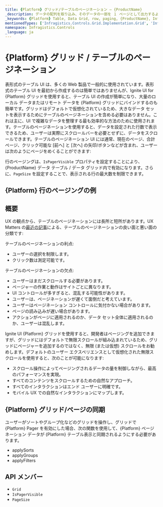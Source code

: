 ```yaml
---
title: {Platform} グリッド/テーブルのページネーション – {ProductName}
_description: データの配列を取り込み、そのデータの一部を １ ページとして出力するように設計されたインフラジスティックスの {Platform} グリッド コンポーネントの Pager を是非お試しください。
_keywords: {Platform} Table, Data Grid, row, paging, {ProductName}, Infragistics, {Platform} テーブル, データ グリッド, 行のページング, インフラジスティックス
mentionedTypes: ['Infragistics.Controls.Grid.Implementation.Grid', 'Infragistics.Controls.Grid.Implementation.Column']
namespace: Infragistics.Controls
_language: ja
---
```


# {Platform} グリッド / テーブルのページネーション

表形式のテーブル UI は、多くの Web 製品で一般的に使用されています。表形式のテーブル UI を最初から作成するのは簡単ではありませんが、Ignite UI for {Platform} グリッドを使用すると、テーブル UI の作成が簡単になり、大量のローカル データまたはリモート データを {Platform} グリッドにバインドするのも簡単です。グリッドはデフォルトで仮想化されているため、大きなデータ セットを表示するためにテーブルのページネーションを含める必要はありません。これは主に、UI で複雑なデータを整理する最も効率的な方法のために使用されます。テーブルのページネーションを使用すると、データを設定された行数で表示できるため、ユーザーは実際にスクロールバーを必要とせずに、データをスクロールできます。テーブルのページネーション UI には通常、現在のページ、合計ページ、クリック可能な [前へ] と [次へ] の矢印/ボタンなどが含まれ、ユーザーは次のようにページをめくることができます:

行のページングは、`IsPagerVisible` プロパティを設定することにより、{ProductName} データ テーブル / データ グリッド内で有効になります。さらに、`PageSize` を設定することで、表示される行の最大数を制限できます。

## {Platform} 行のページングの例

<code-view style="height: 600px"
           data-demos-base-url="{environment:dvDemosBaseUrl}"
           iframe-src="{environment:dvDemosBaseUrl}/grids/data-grid-pager"
           alt="{Platform} 行のページングの例"
           github-src="grids/data-grid/pager">
</code-view>

<div class="divider--half"></div>

## 概要

UX の観点から、テーブルのページネーションには長所と短所があります。UX Matters の[最近の記事](https://www.uxmatters.com/mt/archives/2018/11/paging-scrolling-and-infinite-scroll.php)による、テーブルのページネーションの良い面と悪い面の分類です:

テーブルのページネーションの利点:

- ユーザーの選択を制限します。
- クリック数は測定可能です。

テーブルのページネーションの欠点:

- ユーザーはまだスクロールする必要があります。
- ページャーの作業と動作はサイトごとに異なります。
- UI コントロールが多すぎると、混乱する可能性があります。
- ユーザーは、ページネーションが遅くて面倒だと考えています。
- ユーザーはページネーション コントロールに気付かない場合があります。
- ページの読み込みが遅い場合があります。
- アクションがページに適用されるのか、データ セット全体に適用されるのか、ユーザーは混乱します。

Ignite UI {Platform} グリッドを使用すると、開発者はページングを追加できますが、グリッドにはデフォルトで無限スクロールが組み込まれているため、グリッドにページャーを追加するのではなく、無限 (または仮想) スクロールをお勧めします。デフォルトのユーザー エクスペリエンスとして仮想化された無限スクロールを使用すると、次のことが可能になります:

- スクロール操作によってページングされるデータの量を制御しながら、最高のパフォーマンスを実現。
- すべてのコンテンツをスクロールするための自然なアプローチ。
- すべてのインタラクションはエンド ユーザーに明確です。
- モバイル UX での自然なインタラクションにマップします。

## {Platform} グリッド/ページの同期

ユーザーがソートやグループ化などのグリッドを操作し、グリッドで {Platform} Pager を有効にした場合、次の関数を使用して、{Platform} ページネーション データが {Platform} テーブル表示と同期されるようにする必要があります。

- applySorts
- applyGroups
- applyFilters

## API メンバー

 - `Grid`
 - `IsPagerVisible`
 - `PageSize`
